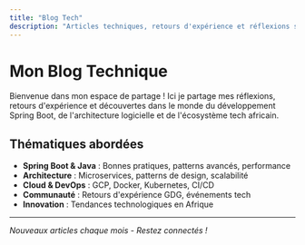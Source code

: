 ```yaml
---
title: "Blog Tech"
description: "Articles techniques, retours d'expérience et réflexions sur le développement et la communauté tech"
---
```


# Mon Blog Technique

Bienvenue dans mon espace de partage ! Ici je partage mes réflexions, retours d'expérience et découvertes dans le monde du développement Spring Boot, de l'architecture logicielle et de l'écosystème tech africain.

## Thématiques abordées

- **Spring Boot & Java** : Bonnes pratiques, patterns avancés, performance
- **Architecture** : Microservices, patterns de design, scalabilité
- **Cloud & DevOps** : GCP, Docker, Kubernetes, CI/CD
- **Communauté** : Retours d'expérience GDG, événements tech
- **Innovation** : Tendances technologiques en Afrique

---

*Nouveaux articles chaque mois - Restez connectés !*